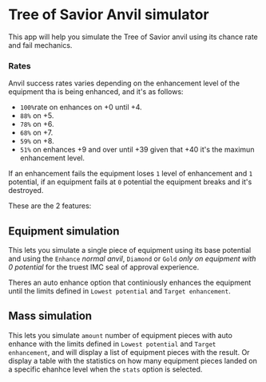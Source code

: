 # Tree of Savior Anvil simulator

This app will help you simulate the Tree of Savior anvil using its chance rate and fail mechanics.

### Rates
Anvil success rates varies depending on the enhancement level of the equipment tha is being enhanced, and it's as follows:
-  `100%`rate on enhances on +0 until +4.
- `88%` on +5.
- `78%` on +6.
- `68%` on +7.
- `59%` on +8.
- `51%` on enhances +9 and over until +39 given that +40 it's the maximun enhancement level.

If an enhancement fails the equipment loses `1` level of enhancement and `1` potential, if an equipment fails at  `0` potential the equipment breaks and it's destroyed.

These are the 2 features:

## Equipment simulation
This lets you simulate a single piece of equipment using its base potential and using the `Enhance` *normal anvil*, `Diamond` or `Gold` *only on equipment with 0 potential* for the truest IMC seal of approval experience.

Theres an auto enhance option that continiously enhances the equipment until the limits defined in `Lowest potential` and `Target enhancement`.

## Mass simulation
This lets you simulate `amount` number of equipment pieces with auto enhance with the limits defined in `Lowest potential` and `Target enhancement`, and will display a list of equipment pieces with the result. Or display a table with the statistics on how many equipment pieces landed on a specific ehanhce level when the `stats` option is selected.